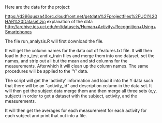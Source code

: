 

Here are the data for the project:

https://d396qusza40orc.cloudfront.net/getdata%2Fprojectfiles%2FUCI%20HAR%20Dataset.zip 
explanation of the data 
http://archive.ics.uci.edu/ml/datasets/Human+Activity+Recognition+Using+Smartphones

The file run_analysis.R will first download the file.

It will get the column names for the data out of features.txt file.  It will then load in the x_test and x_train files and merge them into one dataset, set the names, and strip out all but the mean and std columns for the measurements. Afterwhich it will clean up the column names.  The same procedures will be applied to the 'Y' data.

The script will get the 'activity' information and load it into the Y data such that there will be an "activity_id" and description column in the data set.  It will then get the subject data merge them and then merge all three sets (x,y, subject) in order to get a dataset with the subject, activity, and the measurements.  

It will then get the averages for each measurement for each activity for each subject and print that out into a file.
